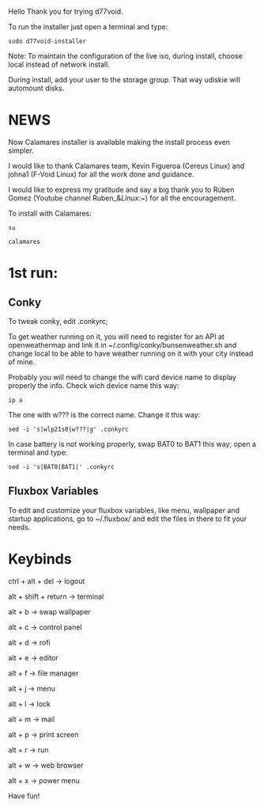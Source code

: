 Hello
Thank you for trying d77void.

To run the installer just open a terminal and type:

```
sudo d77void-installer
```

Note: 
To maintain the configuration of the live iso, during install, choose local instead of network install.

During install, add your user to the storage group. That way udiskie will automount disks.

# NEWS

Now Calamares installer is available making the install process even simpler.

I would like to thank Calamares team, Kevin Figueroa (Cereus Linux) and johna1 (F-Void Linux) for all the work done and guidance.

I would like to express my gratitude and say a big thank you to Rúben Gomez (Youtube channel Ruben_&_Linux_:~) for all the encouragement.

To install with Calamares:

```
su

calamares
```

# 1st run:

## Conky

To tweak conky, edit .conkyrc; 

To get weather running on it, you will need to register for an API at openweathermap and link it in ~/.config/conky/bunsenweather.sh and change local to be able to have weather running on it with your city instead of mine.

Probably you will need to change the wifi card device name to display properly the info.
Check wich device name this way:

```
ip a
```
The one with w??? is the correct name. Change it this way:

```
sed -i 's|wlp21s0|w???|g' .conkyrc
```

In case battery is not working properly, swap BAT0 to BAT1 this way; open a terminal and type:

```
sed -i 's|BAT0|BAT1|' .conkyrc
```

## Fluxbox Variables

To edit and customize your fluxbox variables, like menu, wallpaper and startup applications, go to ~/.fluxbox/ and edit the files in there to fit your needs.

# Keybinds

ctrl + alt + del -> logout

alt + shift + return -> terminal

alt + b -> swap wallpaper

alt + c -> control panel

alt + d -> rofi

alt + e -> editor

alt + f -> file manager

alt + j -> menu

alt + l -> lock

alt + m -> mail

alt + p -> print screen

alt + r -> run

alt + w -> web browser

alt + x -> power menu

Have fun!
